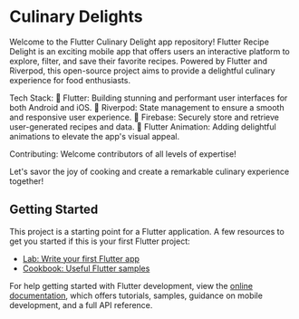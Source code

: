 # Culinary Delights

Welcome to the Flutter Culinary Delight app repository!
Flutter Recipe Delight is an exciting mobile app that offers users an interactive platform to explore, filter, and save their favorite recipes. Powered by Flutter and Riverpod, this open-source project aims to provide a delightful culinary experience for food enthusiasts.

Tech Stack:
🔸 Flutter: Building stunning and performant user interfaces for both Android and iOS.
🔸 Riverpod: State management to ensure a smooth and responsive user experience.
🔸 Firebase: Securely store and retrieve user-generated recipes and data.
🔸 Flutter Animation: Adding delightful animations to elevate the app's visual appeal.

Contributing:
Welcome contributors of all levels of expertise!

Let's savor the joy of cooking and create a remarkable culinary experience together! 
## Getting Started
This project is a starting point for a Flutter application.
A few resources to get you started if this is your first Flutter project:

- [Lab: Write your first Flutter app](https://docs.flutter.dev/get-started/codelab)
- [Cookbook: Useful Flutter samples](https://docs.flutter.dev/cookbook)

For help getting started with Flutter development, view the
[online documentation](https://docs.flutter.dev/), which offers tutorials,
samples, guidance on mobile development, and a full API reference.
